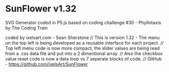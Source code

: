# SunFlower v1.32
SVG Generator coded in P5.js based on coding challenge #30 - Phyllotaxis by The Coding Train

coded by ixelsart.com - Sean Sherstone
// This is version 1.32 - The menu on the top left is being developed as a reusable interface for each project.
// Top left menu code is now more compact, the slider values are being read from a .css data file and put into a 2 dimentional array.
// Also the checkbox value reset code is now a data loop vs 7 seperate blocks of code.
// GitHub - https://github.com/ixelsArt/SunFlower
